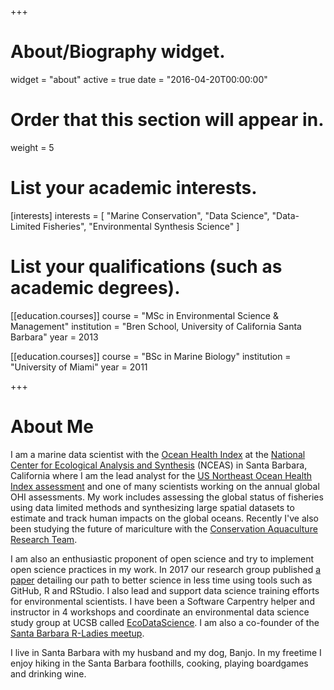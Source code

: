+++
# About/Biography widget.
widget = "about"
active = true
date = "2016-04-20T00:00:00"

# Order that this section will appear in.
weight = 5

# List your academic interests.
[interests]
  interests = [
    "Marine Conservation",
    "Data Science",
    "Data-Limited Fisheries",
    "Environmental Synthesis Science"
  ]

# List your qualifications (such as academic degrees).
[[education.courses]]
  course = "MSc in Environmental Science & Management"
  institution = "Bren School, University of California Santa Barbara"
  year = 2013

[[education.courses]]
  course = "BSc in Marine Biology"
  institution = "University of Miami"
  year = 2011

+++

# About Me

I am a marine data scientist with the [Ocean Health Index](http://ohi-science.org/) at the [National Center for Ecological Analysis and Synthesis](https://www.nceas.ucsb.edu/) (NCEAS) in Santa Barbara, California where I am the lead analyst for the [US Northeast Ocean Health Index assessment](http://ohi-northeast.weebly.com/) and one of many scientists working on the annual global OHI assessments. My work includes assessing the global status of fisheries using data limited methods and synthesizing large spatial datasets to estimate and track human impacts on the global oceans. Recently I've also been studying the future of mariculture with the [Conservation Aquaculture Research Team](http://www.cart-sci.org/team.html). 

I am also an enthusiastic proponent of open science and try to implement open science practices in my work. In 2017 our research group published [a paper](https://www.nature.com/articles/s41559-017-0160) detailing our path to better science in less time using tools such as GitHub, R and RStudio.
I also lead and support data science training efforts for environmental scientists. I have been a Software Carpentry helper and instructor in 4 workshops and coordinate an environmental data science study group at UCSB called [EcoDataScience](http://eco-data-science.github.io/). I am also a co-founder of the [Santa Barbara R-Ladies meetup](https://www.meetup.com/rladies-santa-barbara/).

I live in Santa Barbara with my husband and my dog, Banjo. In my freetime I enjoy hiking in the Santa Barbara foothills, cooking, playing boardgames and drinking wine.

